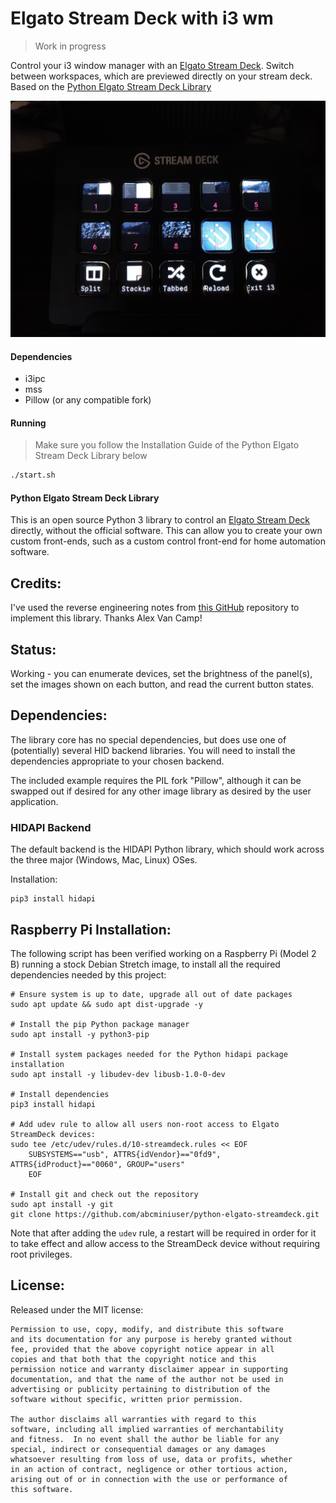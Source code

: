 # Elgato Stream Deck with i3 wm

> Work in progress

Control your i3 window manager with an [Elgato Stream Deck](https://www.elgato.com/en/gaming/stream-deck). Switch between workspaces, which are previewed directly on your stream deck. 
Based on the [Python Elgato Stream Deck Library](https://github.com/abcminiuser/python-elgato-streamdeck)

![Example](SampleI3.jpg)

#### Dependencies

* i3ipc
* mss
* Pillow (or any compatible fork)

#### Running

> Make sure you follow the Installation Guide of the Python Elgato Stream Deck Library below

```bash
./start.sh
```

####  Python Elgato Stream Deck Library

This is an open source Python 3 library to control an
[Elgato Stream Deck](https://www.elgato.com/en/gaming/stream-deck) directly,
without the official software. This can allow you to create your own custom
front-ends, such as a custom control front-end for home automation software.

## Credits:

I've used the reverse engineering notes from
[this GitHub](https://github.com/Lange/node-elgato-stream-deck/blob/master/NOTES.md)
repository to implement this library. Thanks Alex Van Camp!

## Status:

Working - you can enumerate devices, set the brightness of the panel(s), set
the images shown on each button, and read the current button states.

## Dependencies:

The library core has no special dependencies, but does use one of (potentially)
several HID backend libraries. You will need to install the dependencies
appropriate to your chosen backend.

The included example requires the PIL fork "Pillow", although it can be swapped
out if desired for any other image library as desired by the user application.

### HIDAPI Backend
The default backend is the HIDAPI Python library, which should work across
the three major (Windows, Mac, Linux) OSes.

Installation:
```
pip3 install hidapi
```

## Raspberry Pi Installation:

The following script has been verified working on a Raspberry Pi (Model 2 B)
running a stock Debian Stretch image, to install all the required dependencies
needed by this project:

```
# Ensure system is up to date, upgrade all out of date packages
sudo apt update && sudo apt dist-upgrade -y

# Install the pip Python package manager
sudo apt install -y python3-pip

# Install system packages needed for the Python hidapi package installation
sudo apt install -y libudev-dev libusb-1.0-0-dev

# Install dependencies
pip3 install hidapi

# Add udev rule to allow all users non-root access to Elgato StreamDeck devices:
sudo tee /etc/udev/rules.d/10-streamdeck.rules << EOF
	SUBSYSTEMS=="usb", ATTRS{idVendor}=="0fd9", ATTRS{idProduct}=="0060", GROUP="users"
	EOF

# Install git and check out the repository
sudo apt install -y git
git clone https://github.com/abcminiuser/python-elgato-streamdeck.git
```

Note that after adding the `udev` rule, a restart will be required in order for
it to take effect and allow access to the StreamDeck device without requiring
root privileges.

## License:

Released under the MIT license:

```
Permission to use, copy, modify, and distribute this software
and its documentation for any purpose is hereby granted without
fee, provided that the above copyright notice appear in all
copies and that both that the copyright notice and this
permission notice and warranty disclaimer appear in supporting
documentation, and that the name of the author not be used in
advertising or publicity pertaining to distribution of the
software without specific, written prior permission.

The author disclaims all warranties with regard to this
software, including all implied warranties of merchantability
and fitness.  In no event shall the author be liable for any
special, indirect or consequential damages or any damages
whatsoever resulting from loss of use, data or profits, whether
in an action of contract, negligence or other tortious action,
arising out of or in connection with the use or performance of
this software.
```

